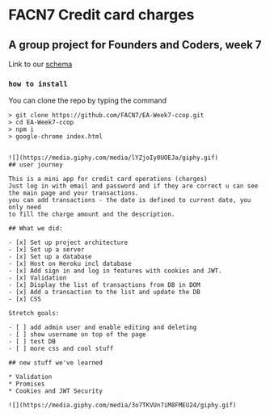 # FACN7 Credit card charges
## A group project for Founders and Coders, week 7


Link to our [schema](https://dbdiagram.io/d/5dbad2fdedf08a25543d5ceb)

### `how to install`

You can clone the repo by typing the command

```console
> git clone https://github.com/FACN7/EA-Week7-ccop.git
> cd EA-Week7-ccop
> npm i
> google-chrome index.html


![](https://media.giphy.com/media/lYZjoIy0UOEJa/giphy.gif)
## user journey

This is a mini app for credit card operations (charges)
Just log in with email and password and if they are correct u can see
the main page and your transactions.
you can add transactions - the date is defined to current date, you only need
to fill the charge amount and the description.

## What we did:

- [x] Set up project architecture
- [x] Set up a server
- [x] Set up a database
- [x] Host on Heroku incl database
- [x] Add sign in and log in features with cookies and JWT.
- [x] Validation
- [x] Display the list of transactions from DB in DOM
- [x] Add a transaction to the list and update the DB
- [x] CSS

Stretch goals:

- [ ] add admin user and enable editing and deleting
- [ ] show username on top of the page
- [ ] test DB
- [ ] more css and cool stuff

## new stuff we've learned

* Validation
* Promises 
* Cookies and JWT Security

![](https://media.giphy.com/media/3o7TKVUn7iM8FMEU24/giphy.gif)


